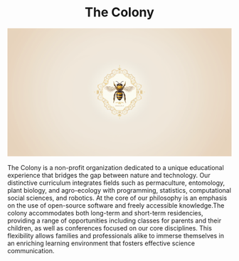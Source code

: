 <h1 align="center"> The Colony </h1>

<p align="center" width="100%"><img src="./images/logo.png" /></p>

The Colony is a non-profit organization dedicated to a unique educational experience that bridges the gap between nature and technology. Our distinctive curriculum integrates fields such as permaculture, entomology, plant biology, and agro-ecology with programming, statistics, computational social sciences, and robotics. At the core of our philosophy is an emphasis on the use of open-source software and freely accessible knowledge.The colony accommodates both long-term and short-term residencies, providing a range of opportunities including classes for parents and their children, as well as conferences focused on our core disciplines. This flexibility allows families and professionals alike to immerse themselves in an enriching learning environment that fosters effective science communication.

